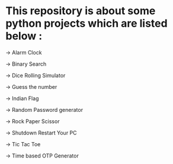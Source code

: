 # This repository is about some python projects which are listed below :

-> Alarm Clock

-> Binary Search

-> Dice Rolling Simulator

-> Guess the number

-> Indian Flag

-> Random Password generator

-> Rock Paper Scissor

-> Shutdown Restart Your PC 

-> Tic Tac Toe

-> Time based OTP Generator

